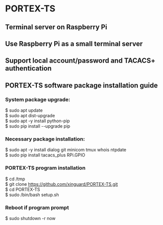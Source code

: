 # PORTEX-TS

## Terminal server on Raspberry Pi
## Use Raspberry Pi as a small terminal server
## Support local account/password and TACACS+ authentication

## PORTEX-TS software package installation guide

### System package upgrade:
$ sudo apt update  
$ sudo apt dist-upgrade  
$ sudo apt -y install python-pip  
$ sudo pip install --upgrade pip  

### Necessary package installation:
$ sudo apt -y install dialog git minicom tmux whois ntpdate   
$ sudo pip install tacacs_plus RPi.GPIO   

### PORTEX-TS program installation
$ cd /tmp  
$ git clone https://github.com/xinguard/PORTEX-TS.git  
$ cd PORTEX-TS  
$ sudo /bin/bash setup.sh  

### Reboot if program prompt
$ sudo shutdown -r now  
  
